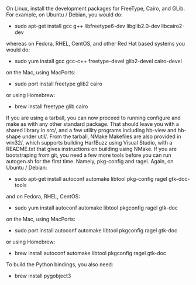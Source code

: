 On Linux, install the development packages for FreeType,
Cairo, and GLib. For example, on Ubuntu / Debian, you would do:
* sudo apt-get install gcc g++ libfreetype6-dev libglib2.0-dev libcairo2-dev

whereas on Fedora, RHEL, CentOS, and other Red Hat based systems you would do:
* sudo yum install gcc gcc-c++ freetype-devel glib2-devel cairo-devel

on the Mac, using MacPorts:
* sudo port install freetype glib2 cairo

or using Homebrew:
* brew install freetype glib cairo

If you are using a tarball, you can now proceed to running configure and make
as with any other standard package. That should leave you with a shared
library in src/, and a few utility programs including hb-view and hb-shape
under util/.  From the tarball, NMake Makefiles are also provided in win32/,
which supports building HarfBuzz using Visual Studio, with a README.txt that
gives instructions on building using NMake.
If you are bootstraping from git, you need a few more tools before you can
run autogen.sh for the first time. Namely, pkg-config and ragel. Again,
on Ubuntu / Debian:
* sudo apt-get install autoconf automake libtool pkg-config ragel gtk-doc-tools

and on Fedora, RHEL, CentOS:
* sudo yum install autoconf automake libtool pkgconfig ragel gtk-doc

on the Mac, using MacPorts:
* sudo port install autoconf automake libtool pkgconfig ragel gtk-doc

or using Homebrew:
* brew install autoconf automake libtool pkgconfig ragel gtk-doc

To build the Python bindings, you also need:

* brew install pygobject3
